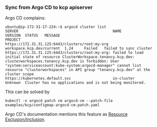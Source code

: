 ### Sync from Argo CD to kcp apiserver

Argo CD complains:
```console
ubuntu@ip-172-31-17-224:~$ argocd cluster list
SERVER                                           NAME                       VERSION  STATUS   MESSAGE                                                                                                                                                                                                                                                                                                                                                  PROJECT
https://172.31.31.125:6443/clusters/root:my-org  workspace.kcp.dev/current  1.24     Failed   failed to sync cluster https://172.31.31.125:6443/clusters/root:my-org: failed to load initial state of resource ClusterWorkspace.tenancy.kcp.dev: clusterworkspaces.tenancy.kcp.dev is forbidden: User "system:serviceaccount:kube-system:argocd-manager" cannot list resource "clusterworkspaces" in API group "tenancy.kcp.dev" at the cluster scope  
https://kubernetes.default.svc                   in-cluster                          Unknown  Cluster has no applications and is not being monitored.   
```

This can be solved by
```
kubectl -n argocd patch cm argocd-cm --patch-file examples/kcp/configmap-argocd-cm-patch.yaml
```

Argo CD's documentation mentions this feature as [Resource Exclusion/Inclusion](https://argo-cd.readthedocs.io/en/stable/operator-manual/declarative-setup/#resource-exclusioninclusion).
